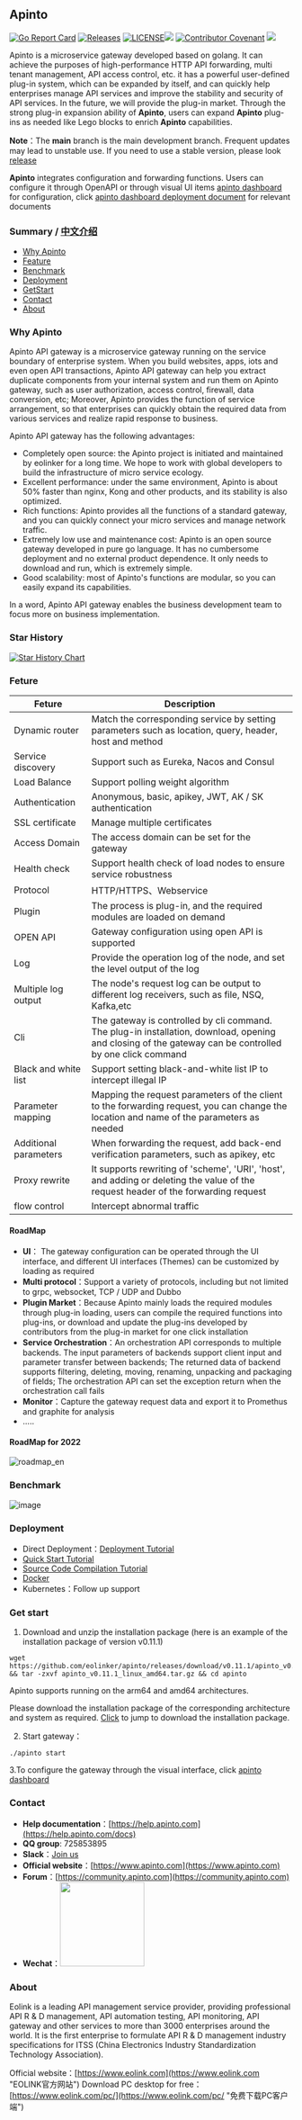 ## Apinto

[![Go Report Card](https://goreportcard.com/badge/github.com/eolinker/apinto)](https://goreportcard.com/report/github.com/eolinker/apinto) [![Releases](https://img.shields.io/github/release/eolinker/apinto/all.svg?style=flat-square)](https://github.com/eolinker/apinto/releases) [![LICENSE](https://img.shields.io/github/license/eolinker/Apinto.svg?style=flat-square)](https://github.com/eolinker/apinto/blob/main/LICENSE)![](https://shields.io/github/downloads/eolinker/apinto/total)
[![Contributor Covenant](https://img.shields.io/badge/Contributor%20Covenant-2.1-4baaaa.svg)](CODE_OF_CONDUCT.md)
![](http://data.eolinker.com/course/eaC48Js3400ffd03c21e36b3eea434dce22d7877a3194f6.png)

Apinto is a microservice gateway developed based on golang. It can achieve the purposes of high-performance HTTP API forwarding, multi tenant management, API access control, etc. it has a powerful user-defined plug-in system, which can be expanded by itself, and can quickly help enterprises manage API services and improve the stability and security of API services. In the future, we will provide the plug-in market. Through the strong plug-in expansion ability of **Apinto**, users can expand **Apinto** plug-ins as needed like Lego blocks to enrich **Apinto** capabilities.

**Note**：The **main** branch is the main development branch. Frequent updates may lead to unstable use. If you need to use a stable version, please look [release](https://github.com/eolinker/apinto/releases)

**Apinto** integrates configuration and forwarding functions. Users can configure it through OpenAPI or through visual UI items [apinto dashboard](https://github.com/eolinker/apinto-dashboard) for configuration, click [apinto dashboard deployment document](https://help.apinto.com/docs/dashboard/quick/arrange) for relevant documents

### Summary / [中文介绍](https://github.com/eolinker/apinto/blob/main/README_CN.md)

- [Why Apinto](#WhyApinto "Why Apinto")
- [Feature](#Feature)
- [Benchmark](#Benchmark)
- [Deployment](#Deployment)
- [GetStart](#GetStart "Get Start")
- [Contact](#Contact)
- [About](#About)

### Why Apinto

Apinto API gateway is a microservice gateway running on the service boundary of enterprise system. When you build websites, apps, iots and even open API transactions, Apinto API gateway can help you extract duplicate components from your internal system and run them on Apinto gateway, such as user authorization, access control, firewall, data conversion, etc; Moreover, Apinto provides the function of service arrangement, so that enterprises can quickly obtain the required data from various services and realize rapid response to business.

Apinto API gateway has the following advantages:

- Completely open source: the Apinto project is initiated and maintained by eolinker for a long time. We hope to work with global developers to build the infrastructure of micro service ecology.
- Excellent performance: under the same environment, Apinto is about 50% faster than nginx, Kong and other products, and its stability is also optimized.
- Rich functions: Apinto provides all the functions of a standard gateway, and you can quickly connect your micro services and manage network traffic.
- Extremely low use and maintenance cost: Apinto is an open source gateway developed in pure go language. It has no cumbersome deployment and no external product dependence. It only needs to download and run, which is extremely simple.
- Good scalability: most of Apinto's functions are modular, so you can easily expand its capabilities.

In a word, Apinto API gateway enables the business development team to focus more on business implementation.

### Star History

[![Star History Chart](https://api.star-history.com/svg?repos=eolinker/apinto&type=Date)](https://star-history.com/#eolinker/apinto&Date)


### Feture

| Feture                | Description                                                  |
| --------------------- | ------------------------------------------------------------ |
| Dynamic router        | Match the corresponding service by setting parameters such as location, query, header, host and method |
| Service discovery     | Support such as Eureka, Nacos and Consul                     |
| Load Balance          | Support polling weight algorithm                             |
| Authentication        | Anonymous, basic, apikey, JWT, AK / SK authentication        |
| SSL certificate       | Manage multiple certificates                                 |
| Access Domain         | The access domain can be set for the gateway                 |
| Health check          | Support health check of load nodes to ensure service robustness |
| Protocol              | HTTP/HTTPS、Webservice                                       |
| Plugin                | The process is plug-in, and the required modules are loaded on demand |
| OPEN API              | Gateway configuration using open API is supported            |
| Log                   | Provide the operation log of the node, and set the level output of the log |
| Multiple log output   | The node's request log can be output to different log receivers, such as file, NSQ, Kafka,etc |
| Cli                   | The gateway is controlled by cli command. The plug-in installation, download, opening and closing of the gateway can be controlled by one click command |
| Black and white list  | Support setting black-and-white list IP to intercept illegal IP |
| Parameter mapping     | Mapping the request parameters of the client to the forwarding request, you can change the location and name of the parameters as needed |
| Additional parameters | When forwarding the request, add back-end verification parameters, such as apikey, etc |
| Proxy rewrite         | It supports rewriting of 'scheme', 'URI', 'host', and adding or deleting the value of the request header of the forwarding request |
| flow control          | Intercept abnormal traffic                                   |

#### RoadMap

- **UI**： The gateway configuration can be operated through the UI interface, and different UI interfaces (Themes) can be customized by loading as required
- **Multi protocol**：Support a variety of protocols, including but not limited to grpc, websocket, TCP / UDP and Dubbo
- **Plugin Market**：Because Apinto mainly loads the required modules through plug-in loading, users can compile the required functions into plug-ins, or download and update the plug-ins developed by contributors from the plug-in market for one click installation
- **Service Orchestration**：An orchestration API corresponds to multiple backends. The input parameters of backends support client input and parameter transfer between backends; The returned data of backend supports filtering, deleting, moving, renaming, unpacking and packaging of fields; The orchestration API can set the exception return when the orchestration call fails
- **Monitor**：Capture the gateway request data and export it to Promethus and graphite for analysis
- .....

#### RoadMap  for 2022

![roadmap_en](https://user-images.githubusercontent.com/14105999/170408557-478830d5-3725-4fbe-a6f6-0ff0dd91d90e.jpeg)


### Benchmark

![image](https://user-images.githubusercontent.com/25589530/149748340-dc544f79-a8f9-46f5-903d-a3af4fb8b16e.png)



### Deployment

* Direct Deployment：[Deployment Tutorial](https://help.apinto.com/docs/apinto/quick/arrange.html)
* [Quick Start Tutorial](https://help.apinto.com/docs/apinto/quick/quick_course.html)
* [Source Code Compilation Tutorial](https://help.apinto.com/docs/apinto/quick/arrange.html)
* [Docker](https://hub.docker.com/r/eolinker/apinto-gateway)
* Kubernetes：Follow up support

### Get start

1. Download and unzip the installation package (here is an example of the installation package of version v0.11.1)

```
wget https://github.com/eolinker/apinto/releases/download/v0.11.1/apinto_v0.11.1_linux_amd64.tar.gz && tar -zxvf apinto_v0.11.1_linux_amd64.tar.gz && cd apinto
```
Apinto supports running on the arm64 and amd64 architectures. 

Please download the installation package of the corresponding architecture and system as required. [Click](https://github.com/eolinker/apinto/releases/) to jump to download the installation package.

2. Start gateway：

```
./apinto start
```

3.To configure the gateway through the visual interface, click [apinto dashboard](https://github.com/eolinker/apinto-dashboard)

### Contact
- **Help documentation**：[https://help.apinto.com](https://help.apinto.com/docs)
- **QQ group**: 725853895
- **Slack**：[Join us](https://join.slack.com/t/slack-zer6755/shared_invite/zt-u7wzqp1u-aNA0XK9Bdb3kOpN03jRmYQ)
- **Official website**：[https://www.apinto.com](https://www.apinto.com)
- **Forum**：[https://community.apinto.com](https://community.apinto.com)
- **Wechat**：<img src="https://user-images.githubusercontent.com/25589530/149860447-5879437b-3cda-4833-aee3-69a2e538e85d.png" style="width:150px" />


### About

Eolink is a leading API management service provider, providing professional API R & D management, API automation testing, API monitoring, API gateway and other services to more than 3000 enterprises around the world. It is the first enterprise to formulate API R & D management industry specifications for ITSS (China Electronics Industry Standardization Technology Association).

Official website：[https://www.eolink.com](https://www.eolink.com "EOLINK官方网站")
Download PC desktop for free：[https://www.eolink.com/pc/](https://www.eolink.com/pc/ "免费下载PC客户端")
